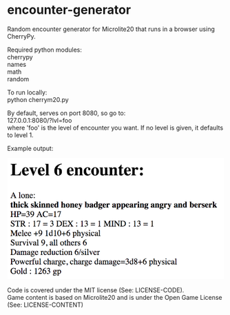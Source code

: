 # encounter-generator

Random encounter generator for Microlite20 that runs in a browser using CherryPy.

Required python modules:  
cherrypy  
names  
math  
random  

To run locally:  
python cherrym20.py

By default, serves on port 8080, so go to:  
127.0.0.1:8080/?lvl=foo  
where 'foo' is the level of encounter you want. If no level is given, it defaults to level 1.

Example output:

![Example output](screenshot.png?raw=true)

Code is covered under the MIT license (See: LICENSE-CODE).  
Game content is based on Microlite20 and is under the Open Game License (See: LICENSE-CONTENT)
